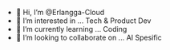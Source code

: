 - 👋 Hi, I’m @Erlangga-Cloud
- 👀 I’m interested in ... Tech & Product Dev
- 🌱 I’m currently learning ... Coding
- 💞️ I’m looking to collaborate on ... AI Spesific


<!---
Erlangga-Cloud/Erlangga-Cloud is a ✨ special ✨ repository because its `README.md` (this file) appears on your GitHub profile.
You can click the Preview link to take a look at your changes.
--->
